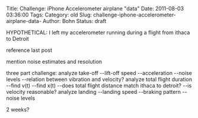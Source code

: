 Title: Challenge:  iPhone Accelerometer airplane "data"
Date: 2011-08-03 03:36:00
Tags: 
Category: old
Slug: challenge-iphone-accelerometer-airplane-data-
Author: Bohn
Status: draft

HYPOTHETICAL: I left my accelerometer running during a flight from ithaca to Detroit

reference last post

mention noise estimates and resolution

three part challenge:
analyze take-off
--lift-off speed
--acceleration
--noise levels
--relation between vibration and velocity?
analyze total flight duration
--find v(t)
--find x(t)
--does total flight distance match ithaca to detroit?
--is velocity reasonable?
analyze landing
--landing speed
--braking pattern
--noise levels

2 weeks?
